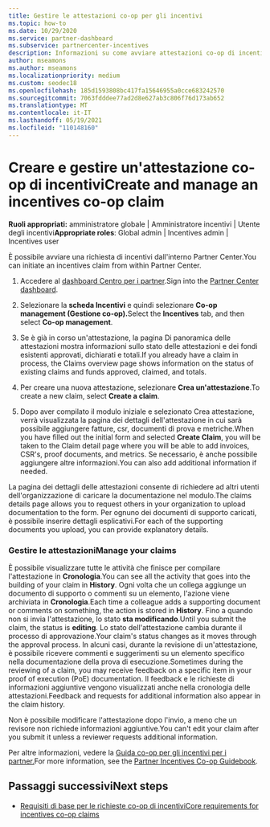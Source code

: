 ```yaml
---
title: Gestire le attestazioni co-op per gli incentivi
ms.topic: how-to
ms.date: 10/29/2020
ms.service: partner-dashboard
ms.subservice: partnercenter-incentives
description: Informazioni su come avviare attestazioni co-op di incentivi da Partner Center. È possibile visualizzare tutte le attività che finisce per compilare l'attestazione nella cronologia.
author: mseamons
ms.author: mseamons
ms.localizationpriority: medium
ms.custom: seodec18
ms.openlocfilehash: 185d1593808bc417fa15646955a0cce683242570
ms.sourcegitcommit: 7063fdddee77ad2d8e627ab3c806f76d173ab652
ms.translationtype: MT
ms.contentlocale: it-IT
ms.lasthandoff: 05/19/2021
ms.locfileid: "110148160"
---
```

# <a name="create-and-manage-an-incentives-co-op-claim"></a><span data-ttu-id="1a085-104">Creare e gestire un'attestazione co-op di incentivi</span><span class="sxs-lookup"><span data-stu-id="1a085-104">Create and manage an incentives co-op claim</span></span>

<span data-ttu-id="1a085-105">**Ruoli appropriati:** amministratore globale | Amministratore incentivi | Utente degli incentivi</span><span class="sxs-lookup"><span data-stu-id="1a085-105">**Appropriate roles**: Global admin | Incentives admin | Incentives user</span></span>

<span data-ttu-id="1a085-106">È possibile avviare una richiesta di incentivi dall'interno Partner Center.</span><span class="sxs-lookup"><span data-stu-id="1a085-106">You can initiate an incentives claim from within Partner Center.</span></span>

1. <span data-ttu-id="1a085-107">Accedere al [dashboard Centro per i partner](https://partner.microsoft.com/dashboard/).</span><span class="sxs-lookup"><span data-stu-id="1a085-107">Sign into the [Partner Center dashboard](https://partner.microsoft.com/dashboard/).</span></span>

2. <span data-ttu-id="1a085-108">Selezionare la **scheda Incentivi** e quindi selezionare **Co-op management (Gestione co-op).**</span><span class="sxs-lookup"><span data-stu-id="1a085-108">Select the **Incentives** tab, and then select **Co-op management**.</span></span>

3. <span data-ttu-id="1a085-109">Se è già in corso un'attestazione, la pagina Di panoramica delle attestazioni mostra informazioni sullo stato delle attestazioni e dei fondi esistenti approvati, dichiarati e totali.</span><span class="sxs-lookup"><span data-stu-id="1a085-109">If you already have a claim in process, the Claims overview page shows information on the status of existing claims and funds approved, claimed, and totals.</span></span>

4. <span data-ttu-id="1a085-110">Per creare una nuova attestazione, selezionare **Crea un'attestazione**.</span><span class="sxs-lookup"><span data-stu-id="1a085-110">To create a new claim, select **Create a claim**.</span></span>

5. <span data-ttu-id="1a085-111">Dopo aver compilato il modulo iniziale e selezionato Crea attestazione, verrà visualizzata la pagina dei dettagli dell'attestazione in cui sarà possibile aggiungere fatture, csr, documenti di prova e metriche.</span><span class="sxs-lookup"><span data-stu-id="1a085-111">When you have filled out the initial form and selected **Create Claim**, you will be taken to the Claim detail page where you will be able to add invoices, CSR's, proof documents, and metrics.</span></span> <span data-ttu-id="1a085-112">Se necessario, è anche possibile aggiungere altre informazioni.</span><span class="sxs-lookup"><span data-stu-id="1a085-112">You can also add additional information if needed.</span></span>

<span data-ttu-id="1a085-113">La pagina dei dettagli delle attestazioni consente di richiedere ad altri utenti dell'organizzazione di caricare la documentazione nel modulo.</span><span class="sxs-lookup"><span data-stu-id="1a085-113">The claims details page allows you to request others in your organization to upload documentation to the form.</span></span> <span data-ttu-id="1a085-114">Per ognuno dei documenti di supporto caricati, è possibile inserire dettagli esplicativi.</span><span class="sxs-lookup"><span data-stu-id="1a085-114">For each of the supporting documents you upload, you can provide explanatory details.</span></span> 

### <a name="manage-your-claims"></a><span data-ttu-id="1a085-115">Gestire le attestazioni</span><span class="sxs-lookup"><span data-stu-id="1a085-115">Manage your claims</span></span>

<span data-ttu-id="1a085-116">È possibile visualizzare tutte le attività che finisce per compilare l'attestazione in **Cronologia**.</span><span class="sxs-lookup"><span data-stu-id="1a085-116">You can see all the activity that goes into the building of your claim in **History**.</span></span> <span data-ttu-id="1a085-117">Ogni volta che un collega aggiunge un documento di supporto o commenti su un elemento, l'azione viene archiviata in **Cronologia**.</span><span class="sxs-lookup"><span data-stu-id="1a085-117">Each time a colleague adds a supporting document or comments on something, the action is stored in **History**.</span></span> <span data-ttu-id="1a085-118">Fino a quando non si invia l'attestazione, lo stato **sta modificando**.</span><span class="sxs-lookup"><span data-stu-id="1a085-118">Until you submit the claim, the status is **editing**.</span></span> <span data-ttu-id="1a085-119">Lo stato dell'attestazione cambia durante il processo di approvazione.</span><span class="sxs-lookup"><span data-stu-id="1a085-119">Your claim's status changes as it moves through the approval process.</span></span> <span data-ttu-id="1a085-120">In alcuni casi, durante la revisione di un'attestazione, è possibile ricevere commenti e suggerimenti su un elemento specifico nella documentazione della prova di esecuzione.</span><span class="sxs-lookup"><span data-stu-id="1a085-120">Sometimes during the reviewing of a claim, you may receive feedback on a specific item in your proof of execution (PoE) documentation.</span></span> <span data-ttu-id="1a085-121">Il feedback e le richieste di informazioni aggiuntive vengono visualizzati anche nella cronologia delle attestazioni.</span><span class="sxs-lookup"><span data-stu-id="1a085-121">Feedback and requests for additional information also appear in the claim history.</span></span>

<span data-ttu-id="1a085-122">Non è possibile modificare l'attestazione dopo l'invio, a meno che un revisore non richiede informazioni aggiuntive.</span><span class="sxs-lookup"><span data-stu-id="1a085-122">You can't edit your claim after you submit it unless a reviewer requests additional information.</span></span>

<span data-ttu-id="1a085-123">Per altre informazioni, vedere la [Guida co-op per gli incentivi per i partner.](https://assetsprod.microsoft.com/co-op-guidebook.pdf)</span><span class="sxs-lookup"><span data-stu-id="1a085-123">For more information, see the [Partner Incentives Co-op Guidebook](https://assetsprod.microsoft.com/co-op-guidebook.pdf).</span></span>

## <a name="next-steps"></a><span data-ttu-id="1a085-124">Passaggi successivi</span><span class="sxs-lookup"><span data-stu-id="1a085-124">Next steps</span></span>

- [<span data-ttu-id="1a085-125">Requisiti di base per le richieste co-op di incentivi</span><span class="sxs-lookup"><span data-stu-id="1a085-125">Core requirements for incentives co-op claims</span></span>](core-requirements.md)